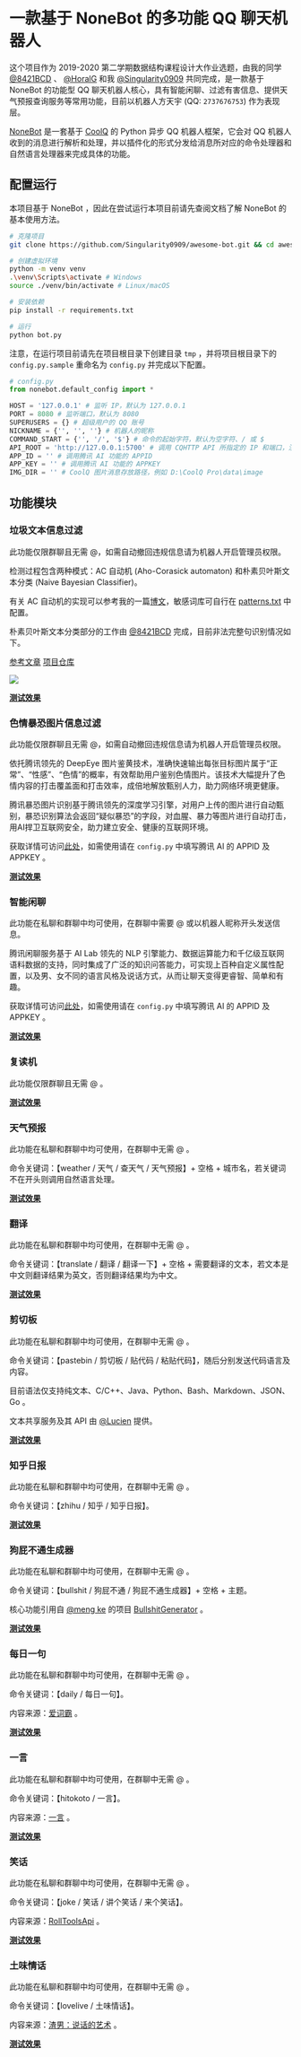 # 一款基于 NoneBot 的多功能 QQ 聊天机器人

这个项目作为 2019-2020 第二学期数据结构课程设计大作业选题，由我的同学 [@8421BCD](https://github.com/8421BCD) 、 [@HoralG](https://github.com/HoralG) 和我 [@Singularity0909](https://github.com/Singularity0909/) 共同完成，是一款基于 NoneBot 的功能型 QQ 聊天机器人核心，具有智能闲聊、过滤有害信息、提供天气预报查询服务等常用功能，目前以机器人方天宇 (QQ: `2737676753`) 作为表现层。

[NoneBot](https://nonebot.cqp.moe/) 是一套基于 [CoolQ](https://cqp.cc/) 的 Python 异步 QQ 机器人框架，它会对 QQ 机器人收到的消息进行解析和处理，并以插件化的形式分发给消息所对应的命令处理器和自然语言处理器来完成具体的功能。

## 配置运行

本项目基于 NoneBot ，因此在尝试运行本项目前请先查阅文档了解 NoneBot 的基本使用方法。

```bash
# 克隆项目
git clone https://github.com/Singularity0909/awesome-bot.git && cd awesome-bot

# 创建虚拟环境
python -m venv venv
.\venv\Scripts\activate # Windows
source ./venv/bin/activate # Linux/macOS

# 安装依赖
pip install -r requirements.txt

# 运行
python bot.py
```

注意，在运行项目前请先在项目根目录下创建目录 `tmp` ，并将项目根目录下的 `config.py.sample` 重命名为 `config.py` 并完成以下配置。

```python
# config.py
from nonebot.default_config import *

HOST = '127.0.0.1' # 监听 IP，默认为 127.0.0.1
PORT = 8080 # 监听端口，默认为 8080
SUPERUSERS = {} # 超级用户的 QQ 账号
NICKNAME = {'', '', ''} # 机器人的昵称
COMMAND_START = {'', '/', '$'} # 命令的起始字符，默认为空字符、/ 或 $
API_ROOT = 'http://127.0.0.1:5700' # 调用 CQHTTP API 所指定的 IP 和端口，注意要与 CQHTTP 配置一致，默认为 127.0.0.1:5700
APP_ID = '' # 调用腾讯 AI 功能的 APPID
APP_KEY = '' # 调用腾讯 AI 功能的 APPKEY
IMG_DIR = '' # CoolQ 图片消息存放路径，例如 D:\CoolQ Pro\data\image
```

## 功能模块

### 垃圾文本信息过滤

此功能仅限群聊且无需 @，如需自动撤回违规信息请为机器人开启管理员权限。

检测过程包含两种模式：AC 自动机 (Aho-Corasick automaton) 和朴素贝叶斯文本分类 (Naive Bayesian Classifier)。

有关 AC 自动机的实现可以参考我的一篇[博文](https://www.macrohard.cn/archives/22/)，敏感词库可自行在 [patterns.txt](/awesome/data/patterns.txt) 中配置。

朴素贝叶斯文本分类部分的工作由 [@8421BCD](https://github.com/8421BCD) 完成，目前非法完整句识别情况如下。

[参考文章](https://zhuanlan.zhihu.com/p/25835417) [项目仓库](https://github.com/8421BCD/Naive-Bayes-Classifier)

![](https://oss.macrohard.cn/img/screenshot/20200511122803.png)

[**测试效果**](https://oss.macrohard.cn/img/screenshot/20200511120735.gif)

### 色情暴恐图片信息过滤

此功能仅限群聊且无需 @，如需自动撤回违规信息请为机器人开启管理员权限。

依托腾讯领先的 DeepEye 图片鉴黄技术，准确快速输出每张目标图片属于“正常”、“性感”、“色情”的概率，有效帮助用户鉴别色情图片。该技术大幅提升了色情内容的打击覆盖面和打击效率，成倍地解放甄别人力，助力网络环境更健康。

腾讯暴恐图片识别基于腾讯领先的深度学习引擎，对用户上传的图片进行自动甄别，暴恐识别算法会返回“疑似暴恐”的字段，对血腥、暴力等图片进行自动打击，用AI捍卫互联网安全，助力建立安全、健康的互联网环境。

获取详情可访问[此处](https://ai.qq.com/product/terror.shtml)，如需使用请在 `config.py` 中填写腾讯 AI 的 APPID 及 APPKEY 。

[**测试效果**](https://oss.macrohard.cn/img/screenshot/20200512192229.gif)

### 智能闲聊

此功能在私聊和群聊中均可使用，在群聊中需要 @ 或以机器人昵称开头发送信息。

腾讯闲聊服务基于 AI Lab 领先的 NLP 引擎能力、数据运算能力和千亿级互联网语料数据的支持，同时集成了广泛的知识问答能力，可实现上百种自定义属性配置，以及男、女不同的语言风格及说话方式，从而让聊天变得更睿智、简单和有趣。

获取详情可访问[此处](https://ai.qq.com/product/nlpchat.shtml)，如需使用请在 `config.py` 中填写腾讯 AI 的 APPID 及 APPKEY 。

[**测试效果**](https://oss.macrohard.cn/img/screenshot/20200512123951.gif)

### 复读机

此功能仅限群聊且无需 @ 。

[**测试效果**](https://oss.macrohard.cn/img/screenshot/20200512125109.gif)

### 天气预报

此功能在私聊和群聊中均可使用，在群聊中无需 @ 。

命令关键词：【weather / 天气 / 查天气 / 天气预报】+ 空格 + 城市名，若关键词不在开头则调用自然语言处理。

[**测试效果**](https://oss.macrohard.cn/img/screenshot/20200512130754.gif)

### 翻译

此功能在私聊和群聊中均可使用，在群聊中无需 @ 。

命令关键词：【translate / 翻译 / 翻译一下】+ 空格 + 需要翻译的文本，若文本是中文则翻译结果为英文，否则翻译结果均为中文。

[**测试效果**](https://oss.macrohard.cn/img/screenshot/20200512131804.gif)

### 剪切板

此功能在私聊和群聊中均可使用，在群聊中无需 @ 。

命令关键词：【pastebin / 剪切板 / 贴代码 / 粘贴代码】，随后分别发送代码语言及内容。

目前语法仅支持纯文本、C/C++、Java、Python、Bash、Markdown、JSON、Go 。

文本共享服务及其 API 由 [@Lucien](https://github.com/LucienShui) 提供。

[**测试效果**](https://oss.macrohard.cn/img/screenshot/20200512133136.gif)

### 知乎日报

此功能在私聊和群聊中均可使用，在群聊中无需 @ 。

命令关键词：【zhihu / 知乎 / 知乎日报】。

[**测试效果**](https://oss.macrohard.cn/img/screenshot/20200512133646.gif)

### 狗屁不通生成器

此功能在私聊和群聊中均可使用，在群聊中无需 @ 。

命令关键词：【bullshit / 狗屁不通 / 狗屁不通生成器】+ 空格 + 主题。

核心功能引用自 [@meng ke](https://github.com/menzi11) 的项目 [BullshitGenerator](https://github.com/menzi11/BullshitGenerator) 。

[**测试效果**](https://oss.macrohard.cn/img/screenshot/20200512134418.gif)

### 每日一句

此功能在私聊和群聊中均可使用，在群聊中无需 @ 。

命令关键词：【daily / 每日一句】。

内容来源：[爱词霸](http://news.iciba.com/views/dailysentence/) 。

[**测试效果**](https://oss.macrohard.cn/img/screenshot/20200512134926.gif)

### 一言

此功能在私聊和群聊中均可使用，在群聊中无需 @ 。

命令关键词：【hitokoto / 一言】。

内容来源：[一言](https://hitokoto.cn/) 。

[**测试效果**](https://oss.macrohard.cn/img/screenshot/20200512135229.gif)

### 笑话

此功能在私聊和群聊中均可使用，在群聊中无需 @ 。

命令关键词：【joke / 笑话 / 讲个笑话 / 来个笑话】。

内容来源：[RollToolsApi](https://www.mxnzp.com) 。

[**测试效果**](https://oss.macrohard.cn/img/screenshot/20200512135837.gif)

### 土味情话

此功能在私聊和群聊中均可使用，在群聊中无需 @ 。

命令关键词：【lovelive / 土味情话】。

内容来源：[渣男：说话的艺术](https://lovelive.tools/) 。

[**测试效果**](https://oss.macrohard.cn/img/screenshot/20200512135827.gif)
